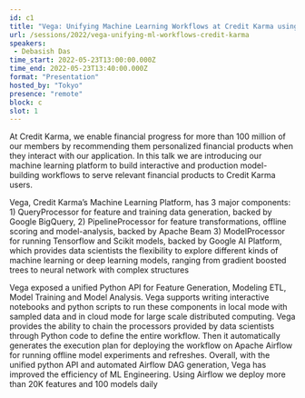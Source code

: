 ```yaml
---
id: c1
title: "Vega: Unifying Machine Learning Workflows at Credit Karma using Apache Airflow"
url: /sessions/2022/vega-unifying-ml-workflows-credit-karma
speakers:
 - Debasish Das
time_start: 2022-05-23T13:00:00.000Z
time_end: 2022-05-23T13:40:00.000Z
format: "Presentation"
hosted_by: "Tokyo"
presence: "remote"
block: c
slot: 1
---
```


At Credit Karma, we enable financial progress for more than 100 million of our members by recommending them personalized financial products when they interact with our application. In this talk we are introducing our machine learning platform to build interactive and production model-building workflows to serve relevant financial products to Credit Karma users.
 
 
 
 Vega, Credit Karma’s Machine Learning Platform, has 3 major components: 1) QueryProcessor for feature and training data generation, backed by Google BigQuery, 2) PipelineProcessor for feature transformations, offline scoring and model-analysis, backed by Apache Beam 3) ModelProcessor for running Tensorflow and Scikit models, backed by Google AI Platform, which provides data scientists the flexibility to explore different kinds of machine learning or deep learning models, ranging from gradient boosted trees to neural network with complex structures
 
 
 
 Vega exposed a unified Python API for Feature Generation, Modeling ETL, Model Training and Model Analysis. Vega supports writing interactive notebooks and python scripts to run these components in local mode with sampled data and in cloud mode for large scale distributed computing. Vega provides the ability to chain the processors provided by data scientists through Python code to define the entire workflow. Then it automatically generates the execution plan for deploying the workflow on Apache Airflow for running offline model experiments and refreshes. Overall, with the unified python API and automated Airflow DAG generation, Vega has improved the efficiency of ML Engineering. Using Airflow we deploy more than 20K features and 100 models daily